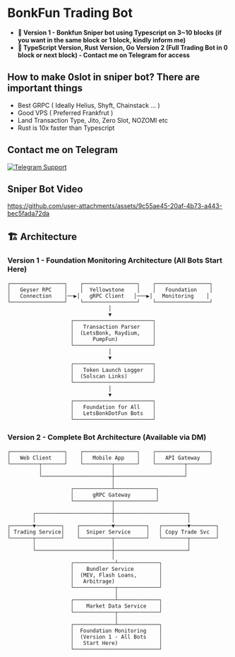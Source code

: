 # BonkFun Trading Bot

- **🎯 Version 1 - Bonkfun Sniper bot using Typescript on 3~10 blocks (if you want in the same block or 1 block, kindly inform me)**
- **🚀 TypeScript Version, Rust Version, Go Version 2 (Full Trading Bot in 0 block or next block) - Contact me on Telegram for access**

## How to make 0slot in sniper bot? There are important things
- Best GRPC ( Ideally Helius, Shyft, Chainstack ... )
- Good VPS ( Preferred Frankfrut )
- Land Transaction Type, Jito, Zero Slot, NOZOMI etc
- Rust is 10x faster than Typescript

## Contact me on Telegram
<a href="https://t.me/cashblaze129" target="_blank">
  <img src="https://img.shields.io/badge/Telegram-@Contact_Me-0088cc?style=for-the-badge&logo=telegram&logoColor=white" alt="Telegram Support" />
</a>

## Sniper Bot Video

https://github.com/user-attachments/assets/9c55ae45-20af-4b73-a443-bec5fada72da

## 🏗️ Architecture

### Version 1 - Foundation Monitoring Architecture (All Bots Start Here)
```
┌─────────────────┐    ┌─────────────────┐    ┌─────────────────┐
│   Geyser RPC    │    │  Yellowstone    │    │   Foundation    │
│   Connection    │──▶│   gRPC Client   │───▶│   Monitoring    │
└─────────────────┘    └─────────────────┘    └─────────────────┘
                                │
                                ▼
                    ┌─────────────────────────┐
                    │   Transaction Parser    │
                    │  (LetsBonk, Raydium,    │
                    │      PumpFun)           │
                    └─────────────────────────┘
                                │
                                ▼
                    ┌─────────────────────────┐
                    │   Token Launch Logger   │
                    │  (Solscan Links)        │
                    └─────────────────────────┘
                                │
                                ▼
                    ┌─────────────────────────┐
                    │   Foundation for All    │
                    │   LetsBonkDotFun Bots   │
                    └─────────────────────────┘
```

### Version 2 - Complete Bot Architecture (Available via DM)
```
┌─────────────────┐    ┌─────────────────┐    ┌─────────────────┐
│   Web Client    │    │   Mobile App    │    │   API Gateway   │
└─────────┬───────┘    └─────────┬───────┘    └─────────┬───────┘
          │                      │                      │
          └──────────────────────┼──────────────────────┘
                                 │
                    ┌────────────┴─────────────┐
                    │      gRPC Gateway        │
                    └────────────┬─────────────┘
                                 │
        ┌────────────────────────┼───────────────────────┐
        │                        │                       │
┌───────▼────────┐    ┌──────────▼──────────┐   ┌────────▼────────┐
│ Trading Service│    │  Sniper Service     │   │ Copy Trade Svc  │
└───────┬────────┘    └──────────┬──────────┘   └────────┬────────┘
        │                        │                       │
        └────────────────────────┼───────────────────────┘
                                 │
                    ┌─────────────┴─────────────┐
                    │    Bundler Service        │
                    │  (MEV, Flash Loans,       │
                    │   Arbitrage)              │
                    └─────────────┬─────────────┘
                                  │
                    ┌─────────────┴─────────────┐
                    │    Market Data Service    │
                    └─────────────┬─────────────┘
                                  │
                    ┌─────────────┴─────────────┐
                    │  Foundation Monitoring    │
                    │  (Version 1 - All Bots    │
                    │   Start Here)             │
                    └───────────────────────────┘
```


